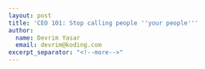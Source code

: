```yaml
---
layout: post
title: 'CEO 101: Stop calling people ''your people'''
author:
  name: Devrim Yasar
  email: devrim@koding.com
excerpt_separator: "<!--more-->"
---
```


